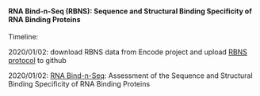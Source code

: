 #### RNA Bind-n-Seq (RBNS): Sequence and Structural Binding Specificity of RNA Binding Proteins



Timeline:

2020/01/02: download RBNS data from Encode project and upload [RBNS protocol]() to github

2020/01/02: [RNA Bind-n-Seq](https://linkinghub.elsevier.com/retrieve/pii/S1097-2765(14)00327-X): Assessment of the Sequence and Structural Binding Specificity of RNA Binding Proteins
